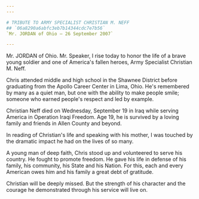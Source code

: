 ```yaml
---
---

# TRIBUTE TO ARMY SPECIALIST CHRISTIAN M. NEFF
## `06a8290a6abfc3eb7b14344cdc7e7b56`
`Mr. JORDAN of Ohio — 26 September 2007`

---
```



Mr. JORDAN of Ohio. Mr. Speaker, I rise today to honor the life of a 
brave young soldier and one of America's fallen heroes, Army Specialist 
Christian M. Neff.

Chris attended middle and high school in the Shawnee District before 
graduating from the Apollo Career Center in Lima, Ohio. He's remembered 
by many as a quiet man, but one with the ability to make people smile; 
someone who earned people's respect and led by example.

Christian Neff died on Wednesday, September 19 in Iraq while serving 
America in Operation Iraqi Freedom. Age 19, he is survived by a loving 
family and friends in Allen County and beyond.

In reading of Christian's life and speaking with his mother, I was 
touched by the dramatic impact he had on the lives of so many.

A young man of deep faith, Chris stood up and volunteered to serve 
his country. He fought to promote freedom. He gave his life in defense 
of his family, his community, his State and his Nation. For this, each 
and every American owes him and his family a great debt of gratitude.

Christian will be deeply missed. But the strength of his character 
and the courage he demonstrated through his service will live on.
